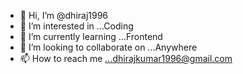 - 👋 Hi, I’m @dhiraj1996
- 👀 I’m interested in ...Coding
- 🌱 I’m currently learning ...Frontend
- 💞️ I’m looking to collaborate on ...Anywhere
- 📫 How to reach me ...dhirajkumar1996@gmail.com

<!---
dhiraj1996/dhiraj1996 is a ✨ special ✨ repository because its `README.md` (this file) appears on your GitHub profile.
You can click the Preview link to take a look at your changes.
--->
